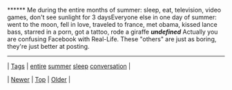 <!--
title:
date: 2020-06-28T15:27:00.366Z
tags: entire, summer, sleep, conversation
-->




****** Me during the entire months of summer: sleep, eat, television, video games, don't see sunlight for 3 daysEveryone else in one day of summer: went to the moon, fell in love, traveled to france, met obama, kissed lance bass, starred in a porn, got a tattoo, rode a giraffe ***undefined*** Actually you are confusing Facebook with Real-Life. These "others" are just as boring, they're just better at posting.

<!--BOTTOM-POST-NAVIGATION-->
---

| [Tags](tags.md) | [entire](tag-entire.md) [summer](tag-summer.md) [sleep](tag-sleep.md) [conversation](tag-conversation.md) |

| [Newer](93988879227.md) | [Top](index.md) | [Older](94044576474.md) |